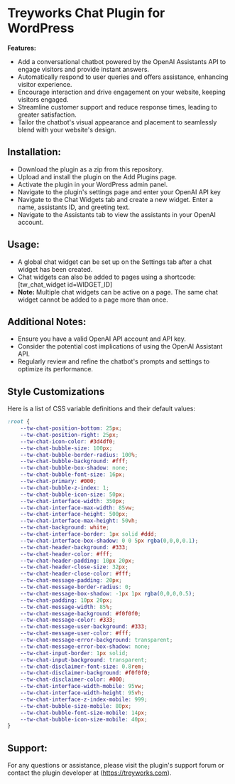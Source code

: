 # Treyworks Chat Plugin for WordPress

**Features:**

* Add a conversational chatbot powered by the OpenAI Assistants API to engage visitors and provide instant answers.
* Automatically respond to user queries and offers assistance, enhancing visitor experience.
* Encourage interaction and drive engagement on your website, keeping visitors engaged.
* Streamline customer support and reduce response times, leading to greater satisfaction.
* Tailor the chatbot's visual appearance and placement to seamlessly blend with your website's design.

## Installation:

* Download the plugin as a zip from this repository.
* Upload and install the plugin on the Add Plugins page.
* Activate the plugin in your WordPress admin panel.
* Navigate to the plugin's settings page and enter your OpenAI API key
* Navigate to the Chat Widgets tab and create a new widget. Enter a name, assistants ID, and greeting text.
* Navigate to the Assistants tab to view the assistants in your OpenAI account.

## Usage:

* A global chat widget can be set up on the Settings tab after a chat widget has been created.
* Chat widgets can also be added to pages using a shortcode: [tw_chat_widget id=WIDGET_ID]
* **Note:** Multiple chat widgets can be active on a page. The same chat widget cannot be added to a page more than once. 

## Additional Notes:

* Ensure you have a valid OpenAI API account and API key.
* Consider the potential cost implications of using the OpenAI Assistant API.
* Regularly review and refine the chatbot's prompts and settings to optimize its performance.

## Style Customizations
Here is a list of CSS variable definitions and their default values:
```css
:root {
    --tw-chat-position-bottom: 25px;
    --tw-chat-position-right: 25px;
    --tw-chat-icon-color: #3d4df0;
    --tw-chat-bubble-size: 100px;
    --tw-chat-bubble-border-radius: 100%;
    --tw-chat-bubble-background: #fff;
    --tw-chat-bubble-box-shadow: none;
    --tw-chat-bubble-font-size: 16px;
    --tw-chat-primary: #000;
    --tw-chat-bubble-z-index: 1;
    --tw-chat-bubble-icon-size: 50px;
    --tw-chat-interface-width: 350px;
    --tw-chat-interface-max-width: 85vw;
    --tw-chat-interface-height: 500px;
    --tw-chat-interface-max-height: 50vh;
    --tw-chat-background: white;
    --tw-chat-interface-border: 1px solid #ddd;
    --tw-chat-interface-box-shadow: 0 0 5px rgba(0,0,0,0.1);
    --tw-chat-header-background: #333;
    --tw-chat-header-color: #fff;
    --tw-chat-header-padding: 10px 20px;
    --tw-chat-header-close-size: 32px;
    --tw-chat-header-close-color: #fff;
    --tw-chat-message-padding: 20px;
    --tw-chat-message-border-radius: 0;
    --tw-chat-message-box-shadow: -1px 1px rgba(0,0,0,0.5);
    --tw-chat-padding: 10px 20px;
    --tw-chat-message-width: 85%;
    --tw-chat-message-background: #f0f0f0;
    --tw-chat-message-color: #333;
    --tw-chat-message-user-background: #333;
    --tw-chat-message-user-color: #fff;
    --tw-chat-message-error-background: transparent;
    --tw-chat-message-error-box-shadow: none;
    --tw-chat-input-border: 1px solid;
    --tw-chat-input-background: transparent;
    --tw-chat-disclaimer-font-size: 0.8rem;
    --tw-chat-disclaimer-background: #f0f0f0;
    --tw-chat-disclaimer-color: #000;
    --tw-chat-interface-width-mobile: 95vw;
    --tw-chat-interface-width-height: 95vh;
    --tw-chat-interface-z-index-mobile: 999;
    --tw-chat-bubble-size-mobile: 80px;
    --tw-chat-bubble-font-size-mobile: 14px;
    --tw-chat-bubble-icon-size-mobile: 40px;
}
```

## Support:

For any questions or assistance, please visit the plugin's support forum or contact the plugin developer at (https://treyworks.com).
